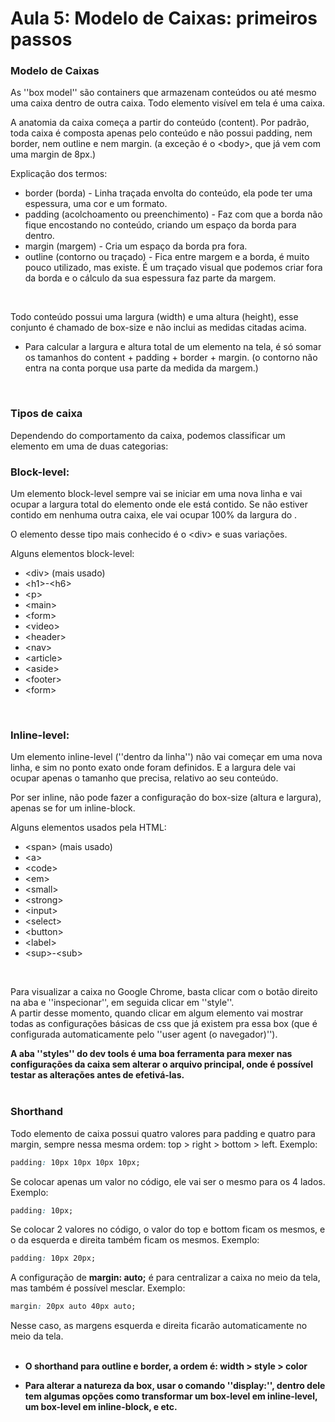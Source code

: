 # Aula 5: Modelo de Caixas: primeiros passos


### Modelo de Caixas 

As ''box model'' são containers que armazenam conteúdos ou até mesmo uma caixa dentro de outra caixa. Todo elemento visível em tela é uma caixa.  

A anatomia da caixa começa a partir do conteúdo (content). Por padrão, toda caixa é composta apenas pelo conteúdo e não possui padding, nem border, nem outline e nem margin. (a exceção é o &lt;body&gt;, que já vem com uma margin de 8px.) 
<br>
  
Explicação dos termos: 

* border (borda) - Linha traçada envolta do conteúdo, ela pode ter uma espessura, uma cor e um formato. 
* padding (acolchoamento ou preenchimento) - Faz com que a borda não fique encostando no conteúdo,  criando um espaço da borda para dentro. 
* margin (margem) - Cria um espaço da borda pra fora. 
* outline (contorno ou traçado) - Fica entre margem e a borda, é muito pouco utilizado, mas existe. É um traçado visual que podemos criar fora da borda e o cálculo da sua espessura faz parte da margem. 
<br>
  
Todo conteúdo possui uma largura (width) e uma altura (height), esse conjunto é chamado de box-size e não inclui as medidas citadas acima. 

* Para calcular a largura e altura total de um elemento na tela, é só somar os tamanhos do content + padding + border + margin. (o contorno não entra na conta porque usa parte da medida da margem.) 
<br>

### Tipos de caixa 

Dependendo do comportamento da caixa, podemos classificar um elemento em uma de duas categorias: 
<br>
 
### Block-level:

Um elemento block-level sempre vai se iniciar em uma nova linha e vai ocupar a largura total do elemento onde ele está contido. Se não estiver contido em nenhuma outra caixa, ele vai ocupar 100% da largura do <body>. 

O elemento desse tipo mais conhecido é o &lt;div&gt; e suas variações. 
<br>
  
Alguns elementos block-level: 
  
* &lt;div&gt; (mais usado)
* &lt;h1&gt;-&lt;h6&gt;
* &lt;p&gt;
* &lt;main&gt;
* &lt;form&gt;
* &lt;video&gt;
* &lt;header&gt;
* &lt;nav&gt;
* &lt;article&gt;
* &lt;aside&gt;
* &lt;footer&gt;
* &lt;form&gt;
<br>
  
### Inline-level:

Um elemento inline-level (''dentro da linha'') não vai começar em uma nova linha, e sim no ponto exato onde foram definidos. E a largura dele vai ocupar apenas o tamanho que precisa, relativo ao seu conteúdo. <br>

Por ser inline, não pode fazer a configuração do box-size (altura e largura), apenas se for um inline-block.
  
Alguns elementos usados pela HTML: 

* &lt;span&gt; (mais usado)
* &lt;a&gt;
* &lt;code&gt;
* &lt;em&gt;
* &lt;small&gt;
* &lt;strong&gt;
* &lt;input&gt;
* &lt;select&gt;
* &lt;button&gt;
* &lt;label&gt;
* &lt;sup&gt;-&lt;sub&gt;
<br>
  
Para visualizar a caixa no Google Chrome, basta clicar com o botão direito na aba e ''inspecionar'', em seguida clicar em ''style''. <br>
A partir desse momento, quando clicar em algum elemento vai mostrar todas as configurações básicas de css que já existem pra essa box (que é configurada automaticamente pelo ''user agent (o navegador)'').
<br>
  
<strong>A aba ''styles'' do dev tools é uma boa ferramenta para mexer nas configurações da caixa sem alterar o arquivo principal, onde é possível testar as alterações  antes de efetivá-las.</strong>
<br>
<br> 
  
### Shorthand 

Todo elemento de caixa possui quatro valores para padding e quatro para margin, sempre nessa mesma ordem:  top > right > bottom > left. 
Exemplo: 
~~~css
padding: 10px 10px 10px 10px; 
~~~
Se colocar apenas um valor no código, ele vai ser o mesmo para os 4 lados. 
Exemplo: 
~~~css
padding: 10px;
~~~

Se colocar 2 valores no código, o valor do top e bottom ficam os mesmos, e o da esquerda e direita também ficam os mesmos.
Exemplo: 
~~~css
padding: 10px 20px; 
~~~
  
A configuração de <strong>margin: auto;</strong> é para centralizar a caixa no meio da tela, mas também é possível mesclar. 
Exemplo: 
~~~css 
margin: 20px auto 40px auto; 
~~~  
Nesse caso, as margens esquerda e direita ficarão automaticamente no meio da tela.
<br>
<br>
  
* <strong>O shorthand para outline e border, a ordem é:  width > style > color</strong>
  
* <strong>Para alterar a natureza da box, usar o comando ''display:'', dentro dele tem algumas opções como transformar um box-level em inline-level, um box-level em inline-block, e etc. </strong> 
  
  

